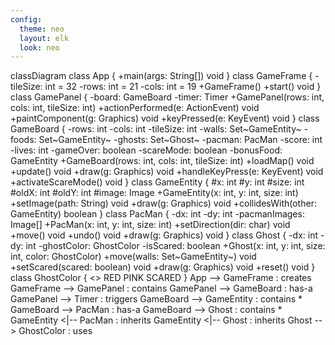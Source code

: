 ```yaml
---
config:
  theme: neo
  layout: elk
  look: neo
---
```

classDiagram
    class App {
        +main(args: String[]) void
    }
    class GameFrame {
        -tileSize: int = 32
        -rows: int = 21
        -cols: int = 19
        +GameFrame()
        +start() void
    }
    class GamePanel {
        -board: GameBoard
        -timer: Timer
        +GamePanel(rows: int, cols: int, tileSize: int)
        +actionPerformed(e: ActionEvent) void
        +paintComponent(g: Graphics) void
        +keyPressed(e: KeyEvent) void
    }
    class GameBoard {
        -rows: int
        -cols: int
        -tileSize: int
        -walls: Set~GameEntity~
        -foods: Set~GameEntity~
        -ghosts: Set~Ghost~
        -pacman: PacMan
        -score: int
        -lives: int
        -gameOver: boolean
        -scareMode: boolean
        -bonusFood: GameEntity
        +GameBoard(rows: int, cols: int, tileSize: int)
        +loadMap() void
        +update() void
        +draw(g: Graphics) void
        +handleKeyPress(e: KeyEvent) void
        +activateScareMode() void
    }
    class GameEntity {
        #x: int
        #y: int
        #size: int
        #oldX: int
        #oldY: int
        #image: Image
        +GameEntity(x: int, y: int, size: int)
        +setImage(path: String) void
        +draw(g: Graphics) void
        +collidesWith(other: GameEntity) boolean
    }
    class PacMan {
        -dx: int
        -dy: int
        -pacmanImages: Image[]
        +PacMan(x: int, y: int, size: int)
        +setDirection(dir: char) void
        +move() void
        +undo() void
        +draw(g: Graphics) void
    }
    class Ghost {
        -dx: int
        -dy: int
        -ghostColor: GhostColor
        -isScared: boolean
        +Ghost(x: int, y: int, size: int, color: GhostColor)
        +move(walls: Set~GameEntity~) void
        +setScared(scared: boolean) void
        +draw(g: Graphics) void
        +reset() void
    }
    class GhostColor {
        <<enumeration>>
        RED
        PINK
        SCARED
    }
    App --> GameFrame : creates
    GameFrame --> GamePanel : contains
    GamePanel --> GameBoard : has-a
    GamePanel --> Timer : triggers
    GameBoard --> GameEntity : contains *
    GameBoard --> PacMan : has-a
    GameBoard --> Ghost : contains *
    GameEntity <|-- PacMan : inherits
    GameEntity <|-- Ghost : inherits
    Ghost --> GhostColor : uses
